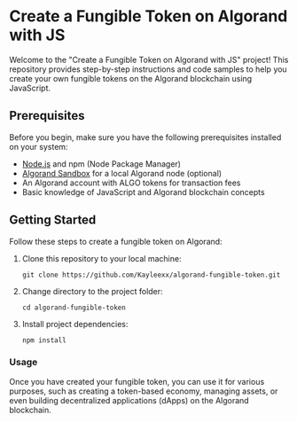 # Create a Fungible Token on Algorand with JS

Welcome to the "Create a Fungible Token on Algorand with JS" project! This repository provides step-by-step instructions and code samples to help you create your own fungible tokens on the Algorand blockchain using JavaScript.

## Prerequisites

Before you begin, make sure you have the following prerequisites installed on your system:

- [Node.js](https://nodejs.org/) and npm (Node Package Manager)
- [Algorand Sandbox](https://github.com/algorand/sandbox) for a local Algorand node (optional)
- An Algorand account with ALGO tokens for transaction fees
- Basic knowledge of JavaScript and Algorand blockchain concepts

## Getting Started

Follow these steps to create a fungible token on Algorand:

1. Clone this repository to your local machine:

   ```shell
   git clone https://github.com/Kayleexx/algorand-fungible-token.git

2. Change directory to the project folder:

   ```shell
   cd algorand-fungible-token

3. Install project dependencies:

   ```shell
   npm install

### Usage
Once you have created your fungible token, you can use it for various purposes, such as creating a token-based economy, managing assets, or even building decentralized applications (dApps) on the Algorand blockchain.

